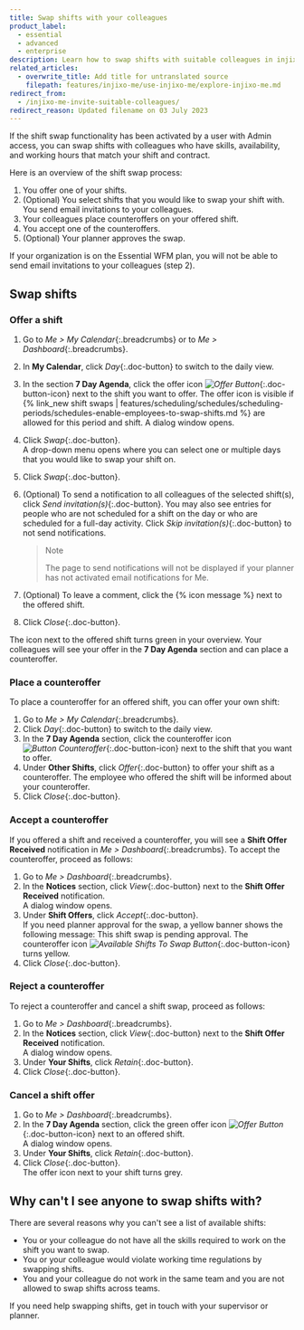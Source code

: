 ```yaml
---
title: Swap shifts with your colleagues
product_label:
  - essential
  - advanced
  - enterprise
description: Learn how to swap shifts with suitable colleagues in injixo Me.
related_articles:
  - overwrite_title: Add title for untranslated source
    filepath: features/injixo-me/use-injixo-me/explore-injixo-me.md
redirect_from:
  - /injixo-me-invite-suitable-colleagues/
redirect_reason: Updated filename on 03 July 2023
---
```


If the shift swap functionality has been activated by a user with Admin access, you can swap shifts with colleagues who have skills, availability, and working hours that match your shift and contract.

Here is an overview of the shift swap process:

1. You offer one of your shifts.
2. (Optional) You select shifts that you would like to swap your shift with. You send email invitations to your colleagues.
3. Your colleagues place counteroffers on your offered shift.
4. You accept one of the counteroffers.
5. (Optional) Your planner approves the swap.

If your organization is on the Essential WFM plan, you will not be able to send email invitations to your colleagues (step 2).

## Swap shifts

### Offer a shift

1. Go to _Me > My Calendar_{:.breadcrumbs} or to _Me > Dashboard_{:.breadcrumbs}.
2. In **My Calendar**, click _Day_{:.doc-button} to switch to the daily view.
3. In the section **7 Day Agenda**, click the offer icon _![Offer Button](/assets/img/common/injixo-me/offer.png)_{:.doc-button-icon} next to the shift you want to offer. The offer icon is visible if {% link_new shift swaps | features/scheduling/schedules/scheduling-periods/schedules-enable-employees-to-swap-shifts.md %} are allowed for this period and shift.
   A dialog window opens.
4. Click _Swap_{:.doc-button}.  
   A drop-down menu opens where you can select one or multiple days that you would like to swap your shift on.
5. Click _Swap_{:.doc-button}.
6. (Optional) To send a notification to all colleagues of the selected shift(s), click _Send invitation(s)_{:.doc-button}. You may also see entries for people who are not scheduled for a shift on the day or who are scheduled for a full-day activity. Click _Skip invitation(s)_{:.doc-button} to not send notifications.

   > Note
   >
   > The page to send notifications will not be displayed if your planner has not activated email notifications for Me.

7. (Optional) To leave a comment, click the {% icon message %} next to the offered shift.
8. Click _Close_{:.doc-button}.

The icon next to the offered shift turns green in your overview. Your colleagues will see your offer in the **7 Day Agenda** section and can place a counteroffer.

### Place a counteroffer

To place a counteroffer for an offered shift, you can offer your own shift:

1. Go to _Me > My Calendar_{:.breadcrumbs}.
2. Click _Day_{:.doc-button} to switch to the daily view.
3. In the **7 Day Agenda** section, click the counteroffer icon _![Button Counteroffer](/assets/img/common/injixo-me/counter-offer.png)_{:.doc-button-icon} next to the shift that you want to offer.
4. Under **Other Shifts**, click _Offer_{:.doc-button} to offer your shift as a counteroffer.
   The employee who offered the shift will be informed about your counteroffer.
5. Click _Close_{:.doc-button}.

### Accept a counteroffer

If you offered a shift and received a counteroffer, you will see a **Shift Offer Received** notification in _Me > Dashboard_{:.breadcrumbs}. To accept the counteroffer, proceed as follows:

1. Go to _Me > Dashboard_{:.breadcrumbs}.
2. In the **Notices** section, click _View_{:.doc-button} next to the **Shift Offer Received** notification.  
   A dialog window opens.
3. Under **Shift Offers**, click _Accept_{:.doc-button}.  
   If you need planner approval for the swap, a yellow banner shows the following message: This shift swap is pending approval. The counteroffer icon _![Available Shifts To Swap Button](/assets/img/common/injixo-me/counter-offer.png)_{:.doc-button-icon} turns yellow.
4. Click _Close_{:.doc-button}.

### Reject a counteroffer

To reject a counteroffer and cancel a shift swap, proceed as follows:

1. Go to _Me > Dashboard_{:.breadcrumbs}.
2. In the **Notices** section, click _View_{:.doc-button} next to the **Shift Offer Received** notification.  
   A dialog window opens.
3. Under **Your Shifts**, click _Retain_{:.doc-button}.
4. Click _Close_{:.doc-button}.

### Cancel a shift offer

1. Go to _Me > Dashboard_{:.breadcrumbs}.
2. In the **7 Day Agenda** section, click the green offer icon _![Offer Button](/assets/img/common/injixo-me/offer.png)_{:.doc-button-icon} next to an offered shift.  
   A dialog window opens.
3. Under **Your Shifts**, click _Retain_{:.doc-button}.
4. Click _Close_{:.doc-button}.  
   The offer icon next to your shift turns grey.

## Why can't I see anyone to swap shifts with?

There are several reasons why you can't see a list of available shifts:

- You or your colleague do not have all the skills required to work on the shift you want to swap.
- You or your colleague would violate working time regulations by swapping shifts.
- You and your colleague do not work in the same team and you are not allowed to swap shifts across teams.

If you need help swapping shifts, get in touch with your supervisor or planner.

